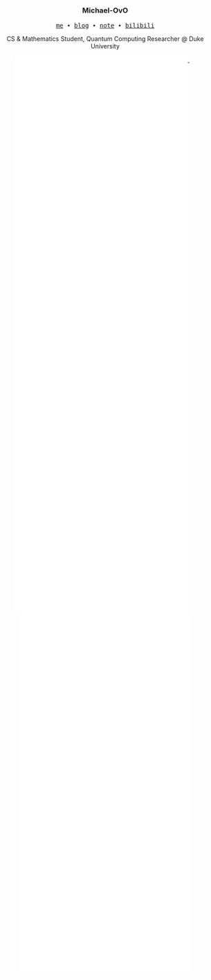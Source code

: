 <h3 align="center">Michael-OvO</h3>
<p align="center">
  <samp>
    <a href="https://github.com/Michael-OvO">me</a> ∙
    <a href="https://blog.csdn.net/M_ovo">blog</a> ∙
    <a href=#>note</a> ∙
    <a href="https://space.bilibili.com/491874149">bilibili</a>
  </samp>
</p>

<p align = "center">CS & Mathematics Student, Quantum Computing Researcher @ Duke University</p>

<!-- ![Metrics](https://github.com/Michael-OvO/Michael-OvO/blob/master/github-metrics.svg) -->

<p align="center">
  <a href="https://github.com/Michael-OvO">
    <img width="400" align="top" src="https://github.com/Michael-OvO/Michael-OvO/blob/main/metrics.left.svg" />
  </a>
  &emsp;
  <a href="https://github.com/Michael-OvO">
    <img width="400" align="top" src="https://github.com/Michael-OvO/Michael-OvO/blob/main/metrics.right.svg" />
  </a>
</p>
